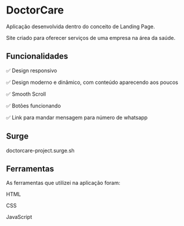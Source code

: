 
# DoctorCare

Aplicação desenvolvida dentro do conceito de Landing Page.<p>

Site criado para oferecer serviços de uma empresa na área da saúde.



## Funcionalidades

✅ Design responsivo

✅ Design moderno e dinâmico, com conteúdo aparecendo aos poucos

✅ Smooth Scroll

✅ Botões funcionando

✅ Link para mandar mensagem para número de whatsapp


## Surge

doctorcare-project.surge.sh
## Ferramentas

As ferramentas que utilizei na aplicação foram:

HTML

CSS

JavaScript